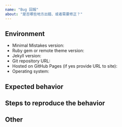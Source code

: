 ```yaml
---
name: "Bug 回報"
about: "是否哪些地方出錯、或者需要修正？"
---
```


<!--
  Before opening a new issue please:
  
  - Verify you have the latest versions of Jekyll and Minimal Mistakes 
    installed by running `bundle update`.
  - Thoroughly read the theme's documentation at
    https://mmistakes.github.io/minimal-mistakes/docs/quick-start-guide/
  - Search all issues at https://github.com/mmistakes/minimal-mistakes/issues 
    for solutions and to avoid duplication.
  - Ask for help at http://talk.jekyllrb.com/
  
  If none of the above solved your problem, you can continue below.
-->

## Environment

<!--
  Please include theme version, Jekyll version, public git repository, whether 
  you are hosting with GitHub Pages, and the operating system you tested with.

  Issues without a link to a public repository or ZIP file will likely go ignored.
  Being able to see your actual files is necessary to troubleshoot, as most 
  issues stem from invalid/missing YAML Front Matter, a mis-configured _config.yml 
  file, or problematic site content. 
-->

- Minimal Mistakes version:
- Ruby gem or remote theme version:
- Jekyll version:
- Git repository URL:
- Hosted on GitHub Pages (if yes provide URL to site):
- Operating system:

## Expected behavior

<!--
  What is it you expected to happen? This should be a description of how the
  functionality you tried to use is supposed to work.
-->

## Steps to reproduce the behavior

<!--
  Describe the steps you took for this problem to come up. Such as: you installed
  the theme, customized _config.yml, added your own posts, and started up a 
  Jekyll server locally.

  If an error occurred on GitHub Pages when pushing, please test a local version
  following these setup instructions: 
  https://help.github.com/articles/setting-up-your-github-pages-site-locally-with-jekyll/

  Then provide a complete log by running `bundle exec jekyll build --trace --verbose` 
  and include this output in the filed issue.

  Screenshots can also be included if they help illustrate a behavior.
-->

## Other

<!--
  NOTE: Please provide a code repository, gist, code snippet, sample files, 
  screenshots, or anything else you think will aid in reproducing the issue.
-->
